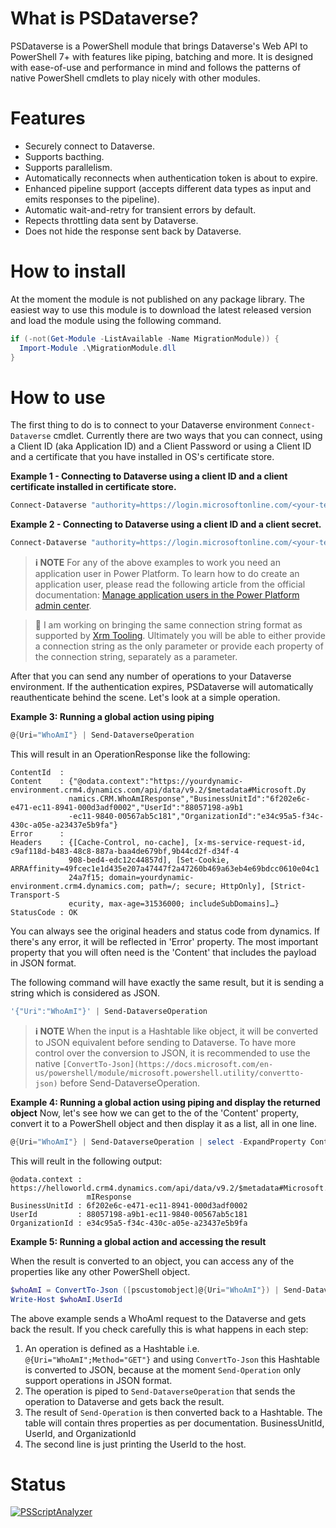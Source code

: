 # What is PSDataverse?
PSDataverse is a PowerShell module that brings Dataverse's Web API to PowerShell 7+ with features like piping, batching and more. It is designed with ease-of-use and performance in mind and follows the patterns of native PowerShell cmdlets to play nicely with other modules.

# Features
* Securely connect to Dataverse.
* Supports bacthing.
* Supports parallelism.
* Automatically reconnects when authentication token is about to expire.
* Enhanced pipeline support (accepts different data types as input and emits responses to the pipeline).
* Automatic wait-and-retry for transient errors by default.
* Repects throttling data sent by Dataverse.
* Does not hide the response sent back by Dataverse.

# How to install
At the moment the module is not published on any package library. The easiest way to use this module is to download the latest released version and load the module using the following command.
```powershell
if (-not(Get-Module -ListAvailable -Name MigrationModule)) { 
  Import-Module .\MigrationModule.dll
}
```
# How to use
The first thing to do is to connect to your Dataverse environment `Connect-Dataverse` cmdlet. Currently there are two ways that you can connect, using a Client ID (aka Application ID) and a Client Password or using a Client ID and a certificate that you have installed in OS's certificate store. 

**Example 1 - Connecting to Dataverse using a client ID and a client certificate installed in certificate store.**
```powershell
Connect-Dataverse "authority=https://login.microsoftonline.com/<your-tenant-id>/oauth2/authorize;clientid=<your-client-id>;thumbprint=<thumbprint-of-your-certificate>;resource=https://<your-environment-name>.crm4.dynamics.com/"
```

**Example 2 - Connecting to Dataverse using a client ID and a client secret.**
```powershell
Connect-Dataverse "authority=https://login.microsoftonline.com/<your-tenant-id>/oauth2/authorize;clientid=<your-client-id>;clientsecret=<your-client-secret>;resource=https://<your-environment-name>.crm4.dynamics.com/"
```

> **ℹ NOTE**
> For any of the above examples to work you need an application user in Power Platform. To learn how to do create an application user, please read the following article from the official documentation: [Manage application users in the Power Platform admin center](https://docs.microsoft.com/en-us/power-platform/admin/manage-application-users).

> 🚧 I am working on bringing the same connection string format as supported by [Xrm Tooling](https://docs.microsoft.com/en-us/dynamics365/customerengagement/on-premises/developer/xrm-tooling/use-powershell-cmdlets-xrm-tooling-connect?view=op-9-1). Ultimately you will be able to either provide a connection string as the only parameter or provide each property of the connection string, separately as a parameter.

After that you can send any number of operations to your Dataverse environment. If the authentication expires, PSDataverse will automatically reauthenticate behind the scene. Let's look at a simple operation.

**Example 3: Running a global action using piping**
 ```powershell
 @{Uri="WhoAmI"} | Send-DataverseOperation
 ```
 
This will result in an OperationResponse like the following:

```
ContentId  :
Content    : {"@odata.context":"https://yourdynamic-environment.crm4.dynamics.com/api/data/v9.2/$metadata#Microsoft.Dy
             namics.CRM.WhoAmIResponse","BusinessUnitId":"6f202e6c-e471-ec11-8941-000d3adf0002","UserId":"88057198-a9b1
             -ec11-9840-00567ab5c181","OrganizationId":"e34c95a5-f34c-430c-a05e-a23437e5b9fa"}
Error      :
Headers    : {[Cache-Control, no-cache], [x-ms-service-request-id, c9af118d-b483-48c8-887a-baa4de679bf,9b44cd2f-d34f-4
             908-bed4-edc12c44857d], [Set-Cookie, ARRAffinity=49fcec1e1d435e207a47447f2a47260b469a63eb4e69bdcc0610e04c1
             24a7f15; domain=yourdynamic-environment.crm4.dynamics.com; path=/; secure; HttpOnly], [Strict-Transport-S
             ecurity, max-age=31536000; includeSubDomains]…}
StatusCode : OK
```

You can always see the original headers and status code from dynamics. If there's any error, it will be reflected in 'Error' property. The most important property that you will often need is the 'Content' that includes the payload in JSON format.

The following command will have exactly the same result, but it is sending a string which is considered as JSON.
```powershell
'{"Uri":"WhoAmI"}' | Send-DataverseOperation
```

> **ℹ NOTE**
> When the input is a Hashtable like object, it will be converted to JSON equivalent before sending to Dataverse. To have more control over the conversion to JSON, it is recommended to use the native `[ConvertTo-Json](https://docs.microsoft.com/en-us/powershell/module/microsoft.powershell.utility/convertto-json)` before Send-DataverseOperation.

**Example 4: Running a global action using piping and display the returned object**
Now, let's see how we can get to the of the 'Content' property, convert it to a PowerShell object and then display it as a list, all in one line.

```powershell
@{Uri="WhoAmI"} | Send-DataverseOperation | select -ExpandProperty Content | ConvertFrom-Json | Format-List
```

This will reult in the following output:

```
@odata.context : https://helloworld.crm4.dynamics.com/api/data/v9.2/$metadata#Microsoft.Dynamics.CRM.WhoA
                 mIResponse
BusinessUnitId : 6f202e6c-e471-ec11-8941-000d3adf0002
UserId         : 88057198-a9b1-ec11-9840-00567ab5c181
OrganizationId : e34c95a5-f34c-430c-a05e-a23437e5b9fa
```

**Example 5: Running a global action and accessing the result**

When the result is converted to an object, you can access any of the properties like any other PowerShell object.

```powershell
$whoAmI = ConvertTo-Json ([pscustomobject]@{Uri="WhoAmI"}) | Send-DataverseOperation | ConvertFrom-Json
Write-Host $whoAmI.UserId
```
The above example sends a WhoAmI request to the Dataverse and gets back the result. If you check carefully this is what happens in each step:
1. An operation is defined as a Hashtable i.e. `@{Uri="WhoAmI";Method="GET"}` and using `ConvertTo-Json` this Hashtable is converted to JSON, because at the moment `Send-Operation` only support operations in JSON format.
2. The operation is piped to `Send-DataverseOperation` that sends the operation to Dataverse and gets back the result.
3. The result of `Send-Operation` is then converted back to a Hashtable. The table will contain thres properties as per documentation. BusinessUnitId, UserId, and OrganizationId
4. The second line is just printing the UserId to the host.

# Status

[![PSScriptAnalyzer](https://github.com/rezanid/PSDataverse/actions/workflows/powershell.yml/badge.svg)](https://github.com/rezanid/PSDataverse/actions/workflows/powershell.yml)

